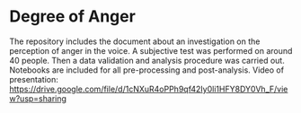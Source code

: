 # Degree of Anger
The repository includes the document about an investigation on the perception of anger in the voice. A subjective test was performed on around 40 people. 
Then a data validation and analysis procedure was carried out. Notebooks are included for all pre-processing and post-analysis.
Video of presentation: https://drive.google.com/file/d/1cNXuR4oPPh9qf42Iy0li1HFY8DY0Vh_F/view?usp=sharing
